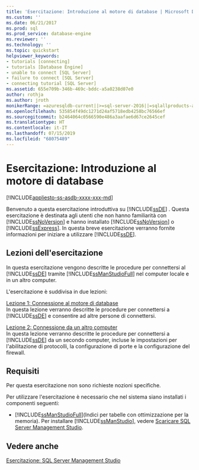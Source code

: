 ```yaml
---
title: 'Esercitazione: Introduzione al motore di database | Microsoft Docs'
ms.custom: ''
ms.date: 06/21/2017
ms.prod: sql
ms.prod_service: database-engine
ms.reviewer: ''
ms.technology: ''
ms.topic: quickstart
helpviewer_keywords:
- tutorials [connecting]
- tutorials [Database Engine]
- unable to connect [SQL Server]
- failure to connect [SQL Server]
- connecting tutorial [SQL Server]
ms.assetid: 655e709b-346b-469c-bddc-a5a0238d07e0
author: rothja
ms.author: jroth
monikerRange: =azuresqldb-current||>=sql-server-2016||=sqlallproducts-allversions||>=sql-server-linux-2017||=azuresqldb-mi-current
ms.openlocfilehash: 535854f49dc1271d24af5718edb4258bc76566ef
ms.sourcegitcommit: b2464064c0566590e486a3aafae6d67ce2645cef
ms.translationtype: HT
ms.contentlocale: it-IT
ms.lasthandoff: 07/15/2019
ms.locfileid: "68075489"
---
```

# <a name="tutorial-getting-started-with-the-database-engine"></a>Esercitazione: Introduzione al motore di database
[!INCLUDE[appliesto-ss-asdb-xxxx-xxx-md](../includes/appliesto-ss-asdb-xxxx-xxx-md.md)]

Benvenuto a questa esercitazione introduttiva su [!INCLUDE[ssDE](../includes/ssde-md.md)] . Questa esercitazione è destinata agli utenti che non hanno familiarità con [!INCLUDE[ssNoVersion](../includes/ssnoversion-md.md)] e hanno installato [!INCLUDE[ssNoVersion](../includes/ssnoversion-md.md)] o [!INCLUDE[ssExpress](../includes/ssexpress-md.md)]. In questa breve esercitazione verranno fornite informazioni per iniziare a utilizzare [!INCLUDE[ssDE](../includes/ssde-md.md)].  
  
## <a name="what-you-will-learn"></a>Lezioni dell'esercitazione  
In questa esercitazione vengono descritte le procedure per connettersi al [!INCLUDE[ssDE](../includes/ssde-md.md)] tramite [!INCLUDE[ssManStudioFull](../includes/ssmanstudiofull-md.md)] nel computer locale e in un altro computer.  
  
L'esercitazione è suddivisa in due lezioni:  
  
[Lezione 1: Connessione al motore di database](../relational-databases/lesson-1-connecting-to-the-database-engine.md)  
In questa lezione verranno descritte le procedure per connettersi a [!INCLUDE[ssDE](../includes/ssde-md.md)] e consentire ad altre persone di connettersi.  
  
[Lezione 2: Connessione da un altro computer](../relational-databases/lesson-2-connecting-from-another-computer.md)  
In questa lezione verranno descritte le procedure per connettersi a [!INCLUDE[ssDE](../includes/ssde-md.md)] da un secondo computer, incluse le impostazioni per l'abilitazione di protocolli, la configurazione di porte e la configurazione del firewall.  
  
## <a name="requirements"></a>Requisiti  
Per questa esercitazione non sono richieste nozioni specifiche.  
  
Per utilizzare l'esercitazione è necessario che nel sistema siano installati i componenti seguenti:  
  
-   [!INCLUDE[ssManStudioFull](../includes/ssmanstudiofull-md.md)](Indici per tabelle con ottimizzazione per la memoria). Per installare [!INCLUDE[ssManStudio](../includes/ssmanstudio-md.md)], vedere [Scaricare SQL Server Management Studio](../ssms/download-sql-server-management-studio-ssms.md).  
  
## <a name="see-also"></a>Vedere anche  
[Esercitazione: SQL Server Management Studio](../ssms/tutorials/tutorial-sql-server-management-studio.md)  
  
  
  

